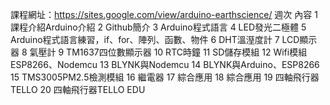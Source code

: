 課程網址：https://sites.google.com/view/arduino-earthscience/
週次	內容
1	課程介紹Arduino介紹
2	Github簡介
3	Arduino程式語言
4	LED發光二極體
5	Arduino程式語言練習，if、for、陣列、函數、物件
6	DHT溫溼度計
7	LCD顯示器
8	氣壓計
9	TM1637四位數顯示器
10	RTC時鐘
11	SD儲存模組
12	Wifi模組ESP8266、Nodemcu
13	BLYNK與Nodemcu
14	BLYNK與Arduino、ESP8266
15	TMS3005PM2.5檢測模組
16	繼電器
17	綜合應用
18	綜合應用
19	四軸飛行器TELLO
20	四軸飛行器TELLO EDU

